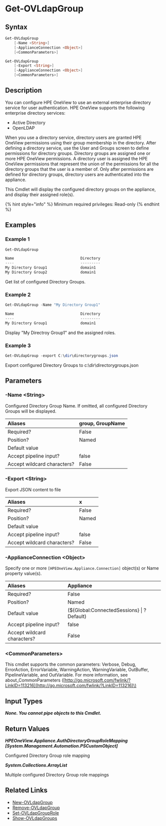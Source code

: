 ﻿---
description: List Directory Group role assignment.
---

# Get-OVLdapGroup

## Syntax

```powershell
Get-OVLdapGroup
    [-Name <String>]
    [-ApplianceConnection <Object>]
    [<CommonParameters>]
```

```powershell
Get-OVLdapGroup
    [-Export <String>]
    [-ApplianceConnection <Object>]
    [<CommonParameters>]
```

## Description

You can configure HPE OneView to use an external enterprise directory service for user authentication. HPE OneView supports the following enterprise directory services:

* Active Directory
* OpenLDAP

When you use a directory service, directory users are granted HPE OneView permissions using their group membership in the directory. After defining a directory service, use the User and Groups screen to define permissions for directory groups. Directory groups are assigned one or more HPE OneView permissions. A directory user is assigned the HPE OneView permissions that represent the union of the permissions for all the directory groups that the user is a member of. Only after permissions are defined for directory groups, directory users are authenticated into the appliance.

This Cmdlet will display the configured directory groups on the appliance, and display their assigned role(s).

{% hint style="info" %}
Minimum required privileges: Read-only
{% endhint %}

## Examples

###  Example 1 

```powershell
Get-OVLdapGroup

Name                              Directory                               Roles
----                              ---------                               -----
My Directory Group1               domain1                                 {Storage administrator}
My Directory Group2               domain1                                 {Network administrator} 
```

Get list of configured Directory Groups.

###  Example 2 

```powershell
Get-OVLdapGroup -Name "My Directory Group1"

Name                              Directory                               Roles
----                              ---------                               -----
My Directory Group1               domain1                                 {Storage administrator}
```

Display "My Directroy Group1" and the assigned roles.

###  Example 3 

```powershell
Get-OVLdapGroup -export C:\dir\directorygroups.json
```

Export configured Directory Groups to c:\dir\directorygroups.json

## Parameters

### -Name &lt;String&gt;

Configured Directory Group Name. If omitted, all configured Directory Groups will be displayed.

| Aliases | group, GroupName |
| :--- | :--- |
| Required? | False |
| Position? | Named |
| Default value |  |
| Accept pipeline input? | false |
| Accept wildcard characters? | False |

### -Export &lt;String&gt;

Export JSON content to file

| Aliases | x |
| :--- | :--- |
| Required? | False |
| Position? | Named |
| Default value |  |
| Accept pipeline input? | false |
| Accept wildcard characters? | False |

### -ApplianceConnection &lt;Object&gt;

Specify one or more `[HPEOneView.Appliance.Connection]` object(s) or Name property value(s).

| Aliases | Appliance |
| :--- | :--- |
| Required? | False |
| Position? | Named |
| Default value | (${Global:ConnectedSessions} &vert; ? Default) |
| Accept pipeline input? | false |
| Accept wildcard characters? | False |

### &lt;CommonParameters&gt;

This cmdlet supports the common parameters: Verbose, Debug, ErrorAction, ErrorVariable, WarningAction, WarningVariable, OutBuffer, PipelineVariable, and OutVariable. For more information, see about\_CommonParameters \([http://go.microsoft.com/fwlink/?LinkID=113216](http://go.microsoft.com/fwlink/?LinkID=113216)\)

## Input Types

_**None.  You cannot pipe objects to this Cmdlet.**_

## Return Values

_**HPEOneView.Appliance.AuthDirectoryGroupRoleMapping [System.Management.Automation.PSCustomObject]**_

Configured Directory Group role mapping

_**System.Collections.ArrayList**_

Multiple configured Directory Group role mappings

## Related Links

* [New-OVLdapGroup](new-ovldapgroup.md)
* [Remove-OVLdapGroup](remove-ovldapgroup.md)
* [Set-OVLdapGroupRole](set-ovldapgrouprole.md)
* [Show-OVLdapGroups](show-ovldapgroups.md)
